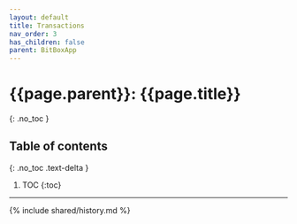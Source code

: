 ```yaml
---
layout: default
title: Transactions
nav_order: 3
has_children: false
parent: BitBoxApp
---
```


# {{page.parent}}: {{page.title}}
{: .no_toc }

## Table of contents
{: .no_toc .text-delta }

1. TOC
{:toc}

---
{% include shared/history.md %}
